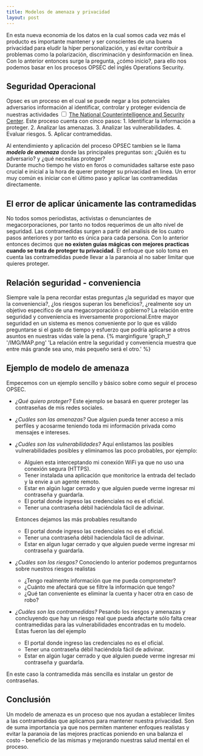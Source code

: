 ```yaml
---
title: Modelos de amenaza y privacidad
layout: post
---
```

En esta nueva economia de los datos en la cual somos cada vez más el producto es importante mantener y ser conscientes de una buena privacidad para eludir la híper personalización, y así evitar contribuir a problemas como la polarización, discriminación y desinformación en linea. Con lo anterior entonces surge la pregunta, ¿cómo inicio?, para ello nos podemos basar en los procesos OPSEC del inglés Operations Security.
        
<h2 id="opsec">Seguridad Operacional </h2>
Opsec es un proceso en el cual se puede negar a los potenciales adversarios información al identificar, controlar y proteger evidencia de nuestras actividades <label for="opsec" class="margin-toggle sidenote-number"></label><input type="checkbox" id="opsec" class="margin-toggle"/><span class="sidenote"> <a href="https://www.commerce.gov/osy/programs/operations-security-opsec"> The National Counterintelligence and Security Center</a></span>. Este proceso cuenta con cinco pasos:
  1. Identificar la información a proteger.
  2. Analizar las amenazas.
  3. Analizar las vulnerabilidades.
  4. Evaluar riesgos.
  5. Aplicar contramedidas.

Al entendimiento y aplicación del proceso OPSEC tambien se le llama  <em><b>modelo de amenaza</b></em>  donde las principales preguntas son: ¿Quién es tu adversario? y ¿qué necesitas proteger?  
Durante mucho tiempo he visto en foros o comunidades saltarse este paso crucial e inicial a la hora de querer proteger su privacidad en linea. Un error muy común es iniciar con el último paso y aplicar las contramedidas directamente.

<h2 id="error_contra">El error de aplicar únicamente las contramedidas </h2>
No todos somos periodistas, activistas o denunciantes de megacorporaciones, por tanto no todos requerimos de un alto nivel de seguridad. Las contramedidas surgen a partir del analisis de los cuatro pasos anteriores y por tanto es única para cada persona. Con lo anterior entonces decimos que <b>no existen guías mágicas con mejores practicas cuando se trata de proteger tu privacidad</b>. El enfoque que solo toma en cuenta las contramedidas puede llevar a la paranoia al no saber limitar que quieres proteger.

<h2 id="seg_conv">Relación seguridad - conveniencia</h2>
Siempre vale la pena recordar estas preguntas ¿la seguridad es mayor que la conveniencia?, ¿los riesgos superan los beneficios?, ¿realmente soy un objetivo especifico de una megacorporación o gobierno? La relación entre seguridad y conveniencia es inversamente proporcional.Entre mayor seguridad en un sistema es menos conveniente por lo que es válido preguntarse si el gasto de tiempo y esfuerzo que podría aplicarse a otros asuntos en nuestras vidas vale la pena.
{% marginfigure 'graph_1' '/IMG/MAP.png' 'La relación entre la seguridad y conveniencia muestra que entre más grande sea uno, más pequeño será el otro.' %}

<!-- <label for="graph" class="margin-toggle">&#8853;</label><input type="checkbox" id="graph" class="margin-toggle"/><span class="marginnote"><img src="https://i.imgur.com/4utEacr.png" /> La relación entre la seguridad y conveniencia muestra que entre más grande sea uno, más pequeño será el otro.-->
<h2 id="ejemplo">Ejemplo de modelo de amenaza</h2>
Empecemos con un ejemplo sencillo y básico sobre como seguir el proceso OPSEC.
	
 - <em>¿Qué quiero proteger?</em> Este ejemplo se basará en querer proteger las contraseñas de mis redes sociales.
 - <em>¿Cuáles son las amenazas?</em> Que alguien pueda tener acceso a mis perfiles y acosarme teniendo toda mi información privada como mensajes e intereses.
 - <em>¿Cuáles son las vulnerabilidades?</em> Aquí enlistamos las posibles vulnerabilidades posibles y eliminamos las poco probables, por ejemplo:
   - Alguien esta interceptando mi conexión WiFi ya que no uso una conexión segura (HTTPS).
   - Tener instalada una aplicación que monitorice la entrada del teclado y la envie a un agente remoto.
   - Estar en algún lugar cerrado y que alguien puede verme ingresar mi contraseña y guardarla.
   - El portal donde ingreso las credenciales no es el oficial.
   - Tener una contraseña débil haciéndola fácil de adivinar.
     
   Entonces dejamos las más probables resultando
    - El portal donde ingreso las credenciales no es el oficial.
    - Tener una contraseña débil haciendola fácil de adivinar.
    - Estar en algun lugar cerrado y que alguien puede verme ingresar mi contraseña y guardarla.
    
- <em>¿Cuáles son los riesgos?</em> Conociendo lo anterior podemos preguntarnos sobre nuestros riesgos realistas
	- ¿Tengo realmente información que me pueda comprometer?
	- ¿Cuánto me afectará que se filtre la información que tengo?
 	- ¿Qué tan conveniente es eliminar la cuenta y hacer otra en caso de robo?
- <em> ¿Cuáles son las contramedidas? </em> Pesando los riesgos y amenazas y concluyendo que hay un riesgo real que pueda afectarte sólo falta crear contramedidas para las vulnerabilidades encontradas en tu modelo. Estas fueron las del ejemplo
  - El portal donde ingreso las credenciales no es el oficial.
  - Tener una contraseña débil haciéndola fácil de adivinar.
  - Estar en algún lugar cerrado y que alguien puede verme ingresar mi contraseña y guardarla.
  
En este caso la contramedida más sencilla es instalar un gestor de contraseñas.
  
<h2 id="conclusion">Conclusión</h2>
Un modelo de amenaza es un proceso que nos ayudan a establecer límites a las contramedidas que aplicamos para mantener nuestra privacidad. Son de suma importancia ya que nos permiten mantener enfoques realistas y evitar la paranoia de las mejores practicas poniendo en una balanza el costo - beneficio de las mismas y mejorando nuestras salud mental en el proceso.